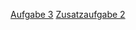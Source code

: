 [Aufgabe 3](https://docs.google.com/spreadsheets/d/11f_9DN40G11sKmsUF5KMiKTF0UgWbT3YpYoHHh2JTuU/edit?usp=sharing)
[Zusatzaufgabe 2](https://docs.google.com/spreadsheets/d/11v4YM8ahcQVCoEQUj5P-Ep4NC_y0iwTSLSSwgtrhClg/edit?usp=sharing)
